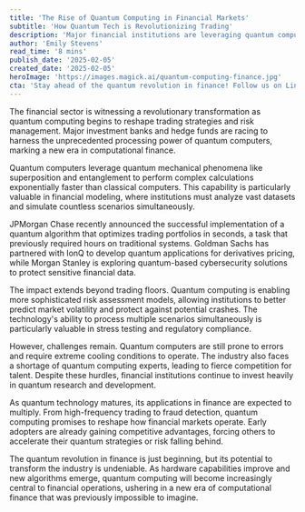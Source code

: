 ```yaml
---
title: 'The Rise of Quantum Computing in Financial Markets'
subtitle: 'How Quantum Tech is Revolutionizing Trading'
description: 'Major financial institutions are leveraging quantum computing to revolutionize trading strategies and risk management, marking a transformative shift in computational finance. Early adopters are gaining significant advantages in portfolio optimization and market analysis.'
author: 'Emily Stevens'
read_time: '8 mins'
publish_date: '2025-02-05'
created_date: '2025-02-05'
heroImage: 'https://images.magick.ai/quantum-computing-finance.jpg'
cta: 'Stay ahead of the quantum revolution in finance! Follow us on LinkedIn for daily updates on how emerging technologies are reshaping the financial sector.'
---
```


The financial sector is witnessing a revolutionary transformation as quantum computing begins to reshape trading strategies and risk management. Major investment banks and hedge funds are racing to harness the unprecedented processing power of quantum computers, marking a new era in computational finance.

Quantum computers leverage quantum mechanical phenomena like superposition and entanglement to perform complex calculations exponentially faster than classical computers. This capability is particularly valuable in financial modeling, where institutions must analyze vast datasets and simulate countless scenarios simultaneously.

JPMorgan Chase recently announced the successful implementation of a quantum algorithm that optimizes trading portfolios in seconds, a task that previously required hours on traditional systems. Goldman Sachs has partnered with IonQ to develop quantum applications for derivatives pricing, while Morgan Stanley is exploring quantum-based cybersecurity solutions to protect sensitive financial data.

The impact extends beyond trading floors. Quantum computing is enabling more sophisticated risk assessment models, allowing institutions to better predict market volatility and protect against potential crashes. The technology's ability to process multiple scenarios simultaneously is particularly valuable in stress testing and regulatory compliance.

However, challenges remain. Quantum computers are still prone to errors and require extreme cooling conditions to operate. The industry also faces a shortage of quantum computing experts, leading to fierce competition for talent. Despite these hurdles, financial institutions continue to invest heavily in quantum research and development.

As quantum technology matures, its applications in finance are expected to multiply. From high-frequency trading to fraud detection, quantum computing promises to reshape how financial markets operate. Early adopters are already gaining competitive advantages, forcing others to accelerate their quantum strategies or risk falling behind.

The quantum revolution in finance is just beginning, but its potential to transform the industry is undeniable. As hardware capabilities improve and new algorithms emerge, quantum computing will become increasingly central to financial operations, ushering in a new era of computational finance that was previously impossible to imagine.